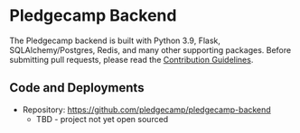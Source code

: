 # Pledgecamp Backend

The Pledgecamp backend is built with Python 3.9, Flask, SQLAlchemy/Postgres, Redis, and many other supporting packages. Before submitting pull requests, please read the [Contribution Guidelines](./contributing).

## Code and Deployments

- Repository: https://github.com/pledgecamp/pledgecamp-backend
  - TBD - project not yet open sourced
